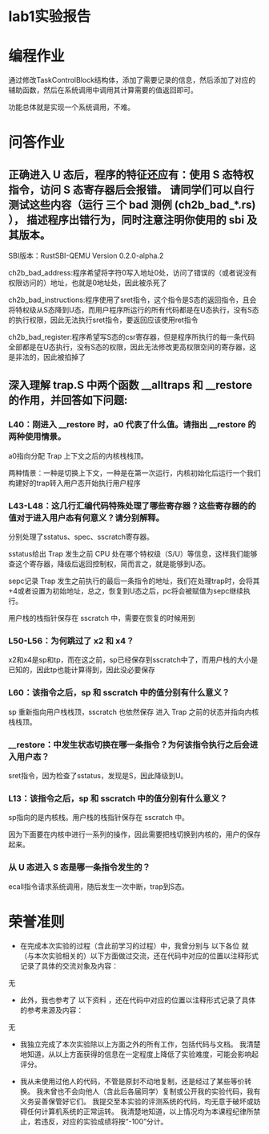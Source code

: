 # lab1实验报告

# 编程作业

通过修改TaskControlBlock结构体，添加了需要记录的信息，然后添加了对应的辅助函数，然后在系统调用中调用其计算需要的值返回即可。

功能总体就是实现一个系统调用，不难。

# 问答作业

## 正确进入 U 态后，程序的特征还应有：使用 S 态特权指令，访问 S 态寄存器后会报错。 请同学们可以自行测试这些内容（运行 三个 bad 测例 (ch2b_bad_*.rs) ）， 描述程序出错行为，同时注意注明你使用的 sbi 及其版本。

SBI版本：RustSBI-QEMU Version 0.2.0-alpha.2

ch2b_bad_address:程序希望将字符0写入地址0处，访问了错误的（或者说没有权限访问的）地址，也就是0地址处，因此被杀死了

ch2b_bad_instructions:程序使用了sret指令，这个指令是S态的返回指令，且会将特权级从S态降到U态，而用户程序所运行的所有代码都是在U态执行，没有S态的执行权限，因此无法执行sret指令，要返回应该使用ret指令

ch2b_bad_register:程序希望写S态的csr寄存器，但是程序所执行的每一条代码全部都是在U态执行，没有S态的权限，因此无法修改更高权限空间的寄存器，这是非法的，因此被掐掉了

## 深入理解 trap.S 中两个函数 __alltraps 和 __restore 的作用，并回答如下问题:

### L40：刚进入 __restore 时，a0 代表了什么值。请指出 __restore 的两种使用情景。

a0指向分配 Trap 上下文之后的内核栈栈顶。

两种情景：一种是切换上下文，一种是在第一次运行，内核初始化后运行一个我们构建好的trap转入用户态开始执行用户程序

### L43-L48：这几行汇编代码特殊处理了哪些寄存器？这些寄存器的的值对于进入用户态有何意义？请分别解释。

分别处理了sstatus、spec、sscratch寄存器。

sstatus给出 Trap 发生之前 CPU 处在哪个特权级（S/U）等信息，这样我们能够查这个寄存器，降级后返回控制权，简而言之，就是能够到U态。

sepc记录 Trap 发生之前执行的最后一条指令的地址，我们在处理trap时，会将其+4或者设置为初始地址，总之，恢复到U态之后，pc将会被赋值为sepc继续执行。

用户栈的栈指针保存在 sscratch 中，需要在恢复的时候用到

### L50-L56：为何跳过了 x2 和 x4？

x2和x4是sp和tp，而在这之前，sp已经保存到sscratch中了，而用户栈的大小是已知的，因此tp也能计算得到，因此没必要保存

### L60：该指令之后，sp 和 sscratch 中的值分别有什么意义？

sp 重新指向用户栈栈顶，sscratch 也依然保存 进入 Trap 之前的状态并指向内核栈栈顶。

### __restore：中发生状态切换在哪一条指令？为何该指令执行之后会进入用户态？

sret指令，因为检查了sstatus，发现是S，因此降级到U。

### L13：该指令之后，sp 和 sscratch 中的值分别有什么意义？

sp指向的是内核栈。用户栈的栈指针保存在 sscratch 中。

因为下面要在内核中进行一系列的操作，因此需要把栈切换到内核的，用户的保存起来。

### 从 U 态进入 S 态是哪一条指令发生的？

ecall指令请求系统调用，随后发生一次中断，trap到S态。



# 荣誉准则

- 在完成本次实验的过程（含此前学习的过程）中，我曾分别与 以下各位 就（与本次实验相关的）以下方面做过交流，还在代码中对应的位置以注释形式记录了具体的交流对象及内容：

无

- 此外，我也参考了 以下资料 ，还在代码中对应的位置以注释形式记录了具体的参考来源及内容：

无

- 我独立完成了本次实验除以上方面之外的所有工作，包括代码与文档。 我清楚地知道，从以上方面获得的信息在一定程度上降低了实验难度，可能会影响起评分。

- 我从未使用过他人的代码，不管是原封不动地复制，还是经过了某些等价转换。 我未曾也不会向他人（含此后各届同学）复制或公开我的实验代码，我有义务妥善保管好它们。 我提交至本实验的评测系统的代码，均无意于破坏或妨碍任何计算机系统的正常运转。 我清楚地知道，以上情况均为本课程纪律所禁止，若违反，对应的实验成绩将按“-100”分计。

